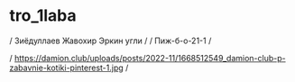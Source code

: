 # tro_1laba

/ Зиёдуллаев Жавохир Эркин угли /
/ Пиж-б-о-21-1 /
 
/ https://damion.club/uploads/posts/2022-11/1668512549_damion-club-p-zabavnie-kotiki-pinterest-1.jpg /
